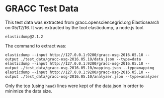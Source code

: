 GRACC Test Data
===============

This test data was extracted from gracc.opensciencegrid.org Elasticsearch on 05/12/16.  It was extracted by the tool elasticdump, a node.js tool.

    elasticdump@2.1.2

The command to extract was:

    elasticdump --input http://127.0.0.1:9200/gracc-osg-2016.05.10 --output ./test_data/gracc-osg-2016.05.10/data.json --type=data
    elasticdump --input http://127.0.0.1:9200/gracc-osg-2016.05.10 --output ./test_data/gracc-osg-2016.05.10/mapping.json --type=mapping 
    elasticdump --input http://127.0.0.1:9200/gracc-osg-2016.05.10 --output ./test_data/gracc-osg-2016.05.10/analyzer.json --type=analyzer

Only the top (using `head`) lines were kept of the data.json in order to minimize the data size.

